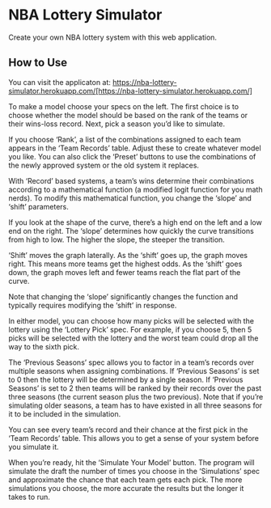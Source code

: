# NBA Lottery Simulator

Create your own NBA lottery system with this web application.

## How to Use

You can visit the applicaton at: https://nba-lottery-simulator.herokuapp.com/[https://nba-lottery-simulator.herokuapp.com/]

To make a model choose your specs on the left. The first choice is to choose whether the model should be based on the rank of the teams or their wins-loss record. Next, pick a season you’d like to simulate.

If you choose ‘Rank’, a list of the combinations assigned to each team appears in the ‘Team Records’ table. Adjust these to create whatever model you like. You can also click the ‘Preset’ buttons to use the combinations of the newly approved system or the old system it replaces.

With ‘Record’ based systems, a team’s wins determine their combinations according to a mathematical function (a modified logit function for you math nerds). To modify this mathematical function, you change the ‘slope’ and ‘shift’ parameters.

If you look at the shape of the curve, there’s a high end on the left and a low end on the right. The ‘slope’ determines how quickly the curve transitions from high to low. The higher the slope, the steeper the transition.

‘Shift’ moves the graph laterally. As the ‘shift’ goes up, the graph moves right. This means more teams get the highest odds. As the ‘shift’ goes down, the graph moves left and fewer teams reach the flat part of the curve.

Note that changing the ‘slope’ significantly changes the function and typically requires modifying the ‘shift’ in response.

In either model, you can choose how many picks will be selected with the lottery using the ‘Lottery Pick’ spec. For example, if you choose 5, then 5 picks will be selected with the lottery and the worst team could drop all the way to the sixth pick.

The ‘Previous Seasons’ spec allows you to factor in a team’s records over multiple seasons when assigning combinations. If ‘Previous Seasons’ is set to 0 then the lottery will be determined by a single season. If ‘Previous Seasons’ is set to 2 then teams will be ranked by their records over the past three seasons (the current season plus the two previous). Note that if you’re simulating older seasons, a team has to have existed in all three seasons for it to be included in the simulation.

You can see every team’s record and their chance at the first pick in the ‘Team Records’ table. This allows you to get a sense of your system before you simulate it.

When you’re ready, hit the ‘Simulate Your Model’ button. The program will simulate the draft the number of times you choose in the ‘Simulations’ spec and approximate the chance that each team gets each pick. The more simulations you choose, the more accurate the results but the longer it takes to run.
